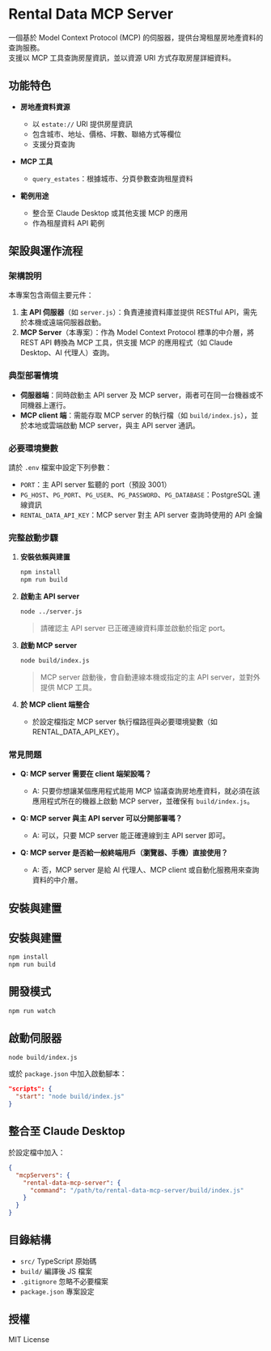 # Rental Data MCP Server

一個基於 Model Context Protocol (MCP) 的伺服器，提供台灣租屋房地產資料的查詢服務。  
支援以 MCP 工具查詢房屋資訊，並以資源 URI 方式存取房屋詳細資料。

## 功能特色

- **房地產資料資源**  
  - 以 `estate://` URI 提供房屋資訊  
  - 包含城市、地址、價格、坪數、聯絡方式等欄位  
  - 支援分頁查詢

- **MCP 工具**  
  - `query_estates`：根據城市、分頁參數查詢租屋資料

- **範例用途**  
  - 整合至 Claude Desktop 或其他支援 MCP 的應用  
  - 作為租屋資料 API 範例
## 架設與運作流程

### 架構說明

本專案包含兩個主要元件：

1. **主 API 伺服器**（如 `server.js`）：負責連接資料庫並提供 RESTful API，需先於本機或遠端伺服器啟動。
2. **MCP Server**（本專案）：作為 Model Context Protocol 標準的中介層，將 REST API 轉換為 MCP 工具，供支援 MCP 的應用程式（如 Claude Desktop、AI 代理人）查詢。

### 典型部署情境

- **伺服器端**：同時啟動主 API server 及 MCP server，兩者可在同一台機器或不同機器上運行。
- **MCP client 端**：需能存取 MCP server 的執行檔（如 `build/index.js`），並於本地或雲端啟動 MCP server，與主 API server 通訊。

### 必要環境變數

請於 `.env` 檔案中設定下列參數：

- `PORT`：主 API server 監聽的 port（預設 3001）
- `PG_HOST`、`PG_PORT`、`PG_USER`、`PG_PASSWORD`、`PG_DATABASE`：PostgreSQL 連線資訊
- `RENTAL_DATA_API_KEY`：MCP server 對主 API server 查詢時使用的 API 金鑰

### 完整啟動步驟

1. **安裝依賴與建置**
   ```bash
   npm install
   npm run build
   ```

2. **啟動主 API server**
   ```bash
   node ../server.js
   ```
   > 請確認主 API server 已正確連線資料庫並啟動於指定 port。

3. **啟動 MCP server**
   ```bash
   node build/index.js
   ```
   > MCP server 啟動後，會自動連線本機或指定的主 API server，並對外提供 MCP 工具。

4. **於 MCP client 端整合**
   - 於設定檔指定 MCP server 執行檔路徑與必要環境變數（如 RENTAL_DATA_API_KEY）。

### 常見問題

- **Q: MCP server 需要在 client 端架設嗎？**
  - A: 只要你想讓某個應用程式能用 MCP 協議查詢房地產資料，就必須在該應用程式所在的機器上啟動 MCP server，並確保有 `build/index.js`。

- **Q: MCP server 與主 API server 可以分開部署嗎？**
  - A: 可以，只要 MCP server 能正確連線到主 API server 即可。

- **Q: MCP server 是否給一般終端用戶（瀏覽器、手機）直接使用？**
  - A: 否，MCP server 是給 AI 代理人、MCP client 或自動化服務用來查詢資料的中介層。

## 安裝與建置
## 安裝與建置

```bash
npm install
npm run build
```

## 開發模式

```bash
npm run watch
```

## 啟動伺服器

```bash
node build/index.js
```

或於 `package.json` 中加入啟動腳本：

```json
"scripts": {
  "start": "node build/index.js"
}
```

## 整合至 Claude Desktop

於設定檔中加入：

```json
{
  "mcpServers": {
    "rental-data-mcp-server": {
      "command": "/path/to/rental-data-mcp-server/build/index.js"
    }
  }
}
```

## 目錄結構

- `src/` TypeScript 原始碼
- `build/` 編譯後 JS 檔案
- `.gitignore` 忽略不必要檔案
- `package.json` 專案設定

## 授權

MIT License
